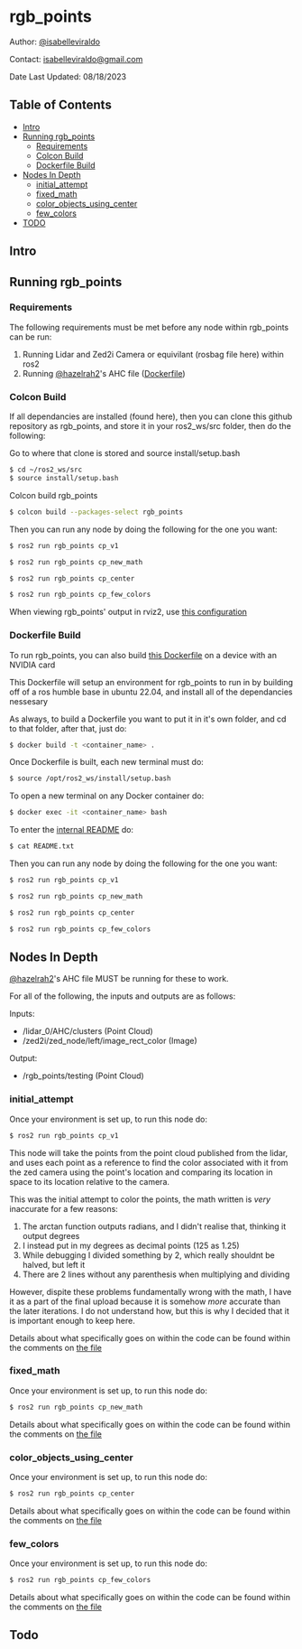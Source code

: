 # rgb_points

Author: [@isabelleviraldo](https://github.com/isabelleviraldo)

Contact: isabelleviraldo@gmail.com

Date Last Updated: 08/18/2023

## Table of Contents

- [Intro](#intro)
- [Running rgb_points](#running-rgb_points)
  - [Requirements](#requirements)
  - [Colcon Build](#colcon-build)
  - [Dockerfile Build](#dockerfile-build) 
- [Nodes In Depth](#nodes-in-depth)
  - [initial_attempt](#initial_attempt)
  - [fixed_math](#fixed_math)
  - [color_objects_using_center](#color_objects_using_center)
  - [few_colors](#few_colors)
- [TODO](#todo)

## Intro

## Running rgb_points

### Requirements

The following requirements must be met before any node within rgb_points can be run:

1. Running Lidar and Zed2i Camera or equivilant (rosbag file here) within ros2
2. Running [@hazelrah2](https://github.com/hazelrah2)'s AHC file ([Dockerfile](https://github.com/isabelleviraldo/rgb_points/blob/main/docker/AHC_dockerfile/Dockerfile))

### Colcon Build

If all dependancies are installed (found here), then you can clone this github repository as rgb_points, and store it in your ros2_ws/src folder, then do the following:

Go to where that clone is stored and source install/setup.bash

```sh
$ cd ~/ros2_ws/src
$ source install/setup.bash
```

Colcon build rgb_points

```sh
$ colcon build --packages-select rgb_points
```

Then you can run any node by doing the following for the one you want:

```sh
$ ros2 run rgb_points cp_v1
```
```sh
$ ros2 run rgb_points cp_new_math
```
```sh
$ ros2 run rgb_points cp_center
```
```sh
$ ros2 run rgb_points cp_few_colors
```

When viewing rgb_points' output in rviz2, use [this configuration](https://github.com/isabelleviraldo/rgb_points/blob/main/rviz2/rgb_points_config.rviz)

### Dockerfile Build

To run rgb_points, you can also build 
[this Dockerfile](https://github.com/isabelleviraldo/rgb_points/blob/main/docker/rgb_points_dockerfile/Dockerfile)
 on a device with an NVIDIA card

This Dockerfile will setup an environment for rgb_points to run in by building off of a ros humble base in ubuntu 22.04, and install all of the dependancies nessesary

As always, to build a Dockerfile you want to put it in it's own folder, and cd to that folder, after that, just do:

```sh
$ docker build -t <container_name> .
```

Once Dockerfile is built, each new terminal must do:

```sh
$ source /opt/ros2_ws/install/setup.bash
```

To open a new terminal on any Docker container do:

```sh
$ docker exec -it <container_name> bash
```

To enter the [internal README](https://github.com/isabelleviraldo/rgb_points/blob/main/docker/README_docker.txt) do:

```sh
$ cat README.txt
```

Then you can run any node by doing the following for the one you want:

```sh
$ ros2 run rgb_points cp_v1
```
```sh
$ ros2 run rgb_points cp_new_math
```
```sh
$ ros2 run rgb_points cp_center
```
```sh
$ ros2 run rgb_points cp_few_colors
```

## Nodes In Depth

[@hazelrah2](https://github.com/hazelrah2)'s AHC file MUST be running for these to work.

For all of the following, the inputs and outputs are as follows:

Inputs: 
- /lidar_0/AHC/clusters (Point Cloud)
- /zed2i/zed_node/left/image_rect_color (Image)

Output: 
- /rgb_points/testing (Point Cloud)

### initial_attempt

Once your environment is set up, to run this node do:

```sh
$ ros2 run rgb_points cp_v1
```

This node will take the points from the point cloud published from the lidar, and uses each point as a reference to find the color associated with it from the zed camera using the point's location and comparing its location in space to its location relative to the camera.

This was the initial attempt to color the points, the math written is *very* inaccurate for a few reasons:

1. The arctan function outputs radians, and I didn't realise that, thinking it output degrees
2. I instead put in my degrees as decimal points (125 as 1.25)
3. While debugging I divided something by 2, which really shouldnt be halved, but left it
4. There are 2 lines without any parenthesis when multiplying and dividing

However, dispite these problems fundamentally wrong with the math, I have it as a part of the final upload because it is somehow *more* accurate than the later iterations. I do not understand how, but this is why I decided that it is important enough to keep here.

Details about what specifically goes on within the code can be found within the comments on [the file](https://github.com/isabelleviraldo/rgb_points/blob/main/rgb_points/initial_attempt.py)

### fixed_math

Once your environment is set up, to run this node do:

```sh
$ ros2 run rgb_points cp_new_math
```



Details about what specifically goes on within the code can be found within the comments on [the file](https://github.com/isabelleviraldo/rgb_points/blob/main/rgb_points/fixed_math.py)

### color_objects_using_center

Once your environment is set up, to run this node do:

```sh
$ ros2 run rgb_points cp_center
```

Details about what specifically goes on within the code can be found within the comments on [the file](https://github.com/isabelleviraldo/rgb_points/blob/main/rgb_points/color_objects_using_center.py)

### few_colors

Once your environment is set up, to run this node do:

```sh
$ ros2 run rgb_points cp_few_colors
```

Details about what specifically goes on within the code can be found within the comments on [the file](https://github.com/isabelleviraldo/rgb_points/blob/main/rgb_points/few_colors.py)

## Todo
